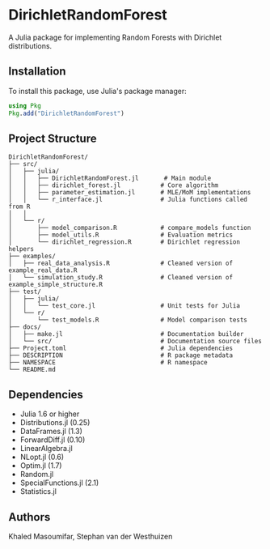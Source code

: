 # DirichletRandomForest

A Julia package for implementing Random Forests with Dirichlet distributions.

## Installation

To install this package, use Julia's package manager:

```julia
using Pkg
Pkg.add("DirichletRandomForest")
```

## Project Structure

```
DirichletRandomForest/
├── src/
│   ├── julia/
│   │   ├── DirichletRandomForest.jl       # Main module
│   │   ├── dirichlet_forest.jl           # Core algorithm
│   │   ├── parameter_estimation.jl       # MLE/MoM implementations
│   │   └── r_interface.jl                # Julia functions called from R
│   │
│   └── r/
│       ├── model_comparison.R            # compare_models function
│       ├── model_utils.R                 # Evaluation metrics
│       └── dirichlet_regression.R        # Dirichlet regression helpers
├── examples/
│   ├── real_data_analysis.R              # Cleaned version of example_real_data.R
│   └── simulation_study.R                # Cleaned version of example_simple_structure.R
├── test/
│   ├── julia/
│   │   └── test_core.jl                  # Unit tests for Julia
│   └── r/
│       └── test_models.R                 # Model comparison tests
├── docs/
│   ├── make.jl                           # Documentation builder
│   └── src/                              # Documentation source files
├── Project.toml                          # Julia dependencies
├── DESCRIPTION                           # R package metadata
├── NAMESPACE                             # R namespace
└── README.md
```

## Dependencies

- Julia 1.6 or higher
- Distributions.jl (0.25)
- DataFrames.jl (1.3)
- ForwardDiff.jl (0.10)
- LinearAlgebra.jl
- NLopt.jl (0.6)
- Optim.jl (1.7)
- Random.jl
- SpecialFunctions.jl (2.1)
- Statistics.jl


## Authors

Khaled Masoumifar, Stephan van der Westhuizen
